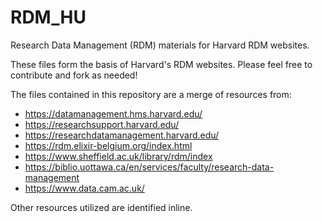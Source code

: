 # RDM_HU
Research Data Management (RDM) materials for Harvard RDM websites.

These files form the basis of Harvard's RDM websites. Please feel free to contribute and fork as needed!

The files contained in this repository are a merge of resources from:
* https://datamanagement.hms.harvard.edu/  
* https://researchsupport.harvard.edu/
* https://researchdatamanagement.harvard.edu/
* https://rdm.elixir-belgium.org/index.html
* https://www.sheffield.ac.uk/library/rdm/index
* https://biblio.uottawa.ca/en/services/faculty/research-data-management
* https://www.data.cam.ac.uk/

Other resources utilized are identified inline.
